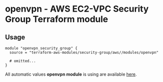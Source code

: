 # openvpn - AWS EC2-VPC Security Group Terraform module

## Usage

```hcl
module "openvpn_security_group" {
  source = "terraform-aws-modules/security-group/aws//modules/openvpn"

  # omitted...
}
```

All automatic values **openvpn module** is using are available [here](https://github.com/terraform-aws-modules/terraform-aws-security-group/blob/master/modules/openvpn/auto_values.tf).

<!-- BEGINNING OF PRE-COMMIT-TERRAFORM DOCS HOOK -->
<!-- END OF PRE-COMMIT-TERRAFORM DOCS HOOK -->

